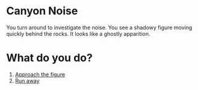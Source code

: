 # Canyon Noise

You turn around to investigate the noise. You see a shadowy figure moving quickly behind the rocks. It looks like a ghostly apparition.

# What do you do?

1. [Approach the figure](canyon_approach.md)
2. [Run away](canyon_run.md)
